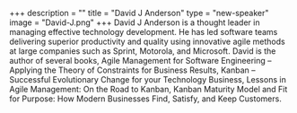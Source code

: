 +++
description = ""
title = "David J Anderson"
type = "new-speaker"
image = "David-J.png"
+++
David J Anderson is a thought leader in managing effective technology development. He has led software teams delivering superior productivity and quality using innovative agile methods at large companies such as Sprint, Motorola, and Microsoft. David is the author of several books, Agile Management for Software Engineering – Applying the Theory of Constraints for Business Results, Kanban – Successful Evolutionary Change for your Technology Business, Lessons in Agile Management: On the Road to Kanban, Kanban Maturity Model and Fit for Purpose: How Modern Businesses Find, Satisfy, and Keep Customers.